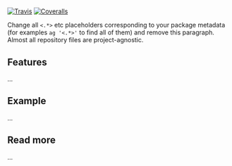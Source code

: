 # <name>

[![Travis](https://img.shields.io/travis/okfn/<repo>/master.svg)](https://travis-ci.org/okfn/<repo>)
[![Coveralls](http://img.shields.io/coveralls/okfn/<repo>/master.svg)](https://coveralls.io/r/okfn/<repo>?branch=master)

Change all `<.*>` etc placeholders corresponding to your package metadata (for examples `ag '<.*>'` to find all of them) and remove this paragraph. Almost all repository files are project-agnostic.

## Features

...

## Example

...

## Read more

...
